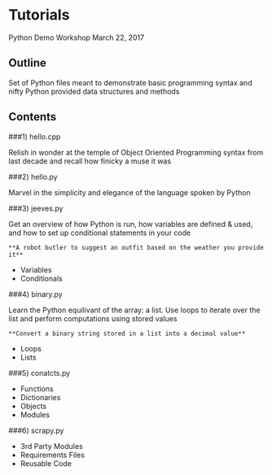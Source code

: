 # Tutorials
Python Demo Workshop March 22, 2017

## Outline
Set of Python files meant to demonstrate basic programming syntax and nifty Python provided data structures and methods

## Contents

###1) hello.cpp

Relish in wonder at the temple of Object Oriented Programming syntax from last decade and recall how finicky a muse it was

###2) hello.py

Marvel in the simplicity and elegance of the language spoken by Python

###3) jeeves.py 

Get an overview of how Python is run, how variables are defined & used, and how to set up conditional statements in your code

    **A robot butler to suggest an outfit based on the weather you provide it**

- Variables
- Conditionals

###4) binary.py

Learn the Python equilivant of the array: a list. Use loops to iterate over the list and perform computations using stored values

    **Convert a binary string stored in a list into a decimal value**

- Loops
- Lists

###5) conatcts.py

- Functions
- Dictionaries
- Objects
- Modules

###6) scrapy.py

- 3rd Party Modules
- Requirements Files
- Reusable Code

